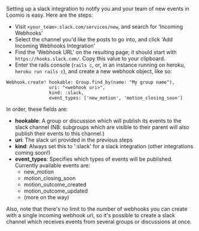 Setting up a slack integration to notify you and your team of new events in Loomio is easy. Here are the steps:

- Visit `<your_team>.slack.com/services/new`, and search for 'Incoming Webhooks'
- Select the channel you'd like the posts to go into, and click 'Add Incoming Webhooks Integration'
- Find the 'Webhook URL' on the resulting page; it should start with `https://hooks.slack.com/`. Copy this value to your clipboard.
- Enter the rails console (`rails c`, or, in an instance running on heroku, `heroku run rails c`), and create a new webhook object, like so:
```
Webhook.create! hookable: Group.find_by(name: "My group name"), 
                uri: "<webhook uri>", 
                kind: :slack, 
                event_types: ['new_motion', 'motion_closing_soon']
```

In order, these fields are:
- __hookable__: A group or discussion which will publish its events to the slack channel (NB: subgroups which are visible to their parent will also publish their events to this channel.)
- __uri__: The slack uri provided in the previous steps
- __kind__: Always set this to ':slack' for a slack integration (other integrations coming soon!)
- __event_types__: Specifies which types of events will be published. Currently available events are:
  - new_motion
  - motion_closing_soon
  - motion_outcome_created
  - motion_outcome_updated
  - (more on the way)

Also, note that there's no limit to the number of webhooks you can create with a single incoming webhook uri, so it's possible to create a slack channel which receives events from several groups or discussions at once.
